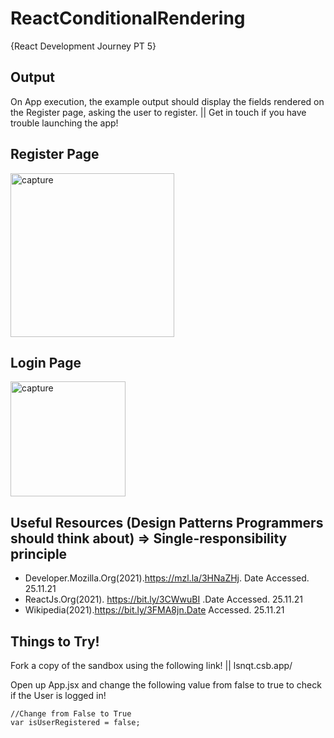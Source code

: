# ReactConditionalRendering
{React Development Journey PT 5}

## Output 

On App execution, the example output should display the fields rendered on the Register page, asking the user to register. || Get in touch if you have trouble launching the app!

## Register Page

<img width="262" alt="capture" src="https://user-images.githubusercontent.com/91548582/143484900-1f32e5f7-454b-407c-97ec-bce34207cd83.PNG">


## Login Page

<img width="184" alt="capture" src="https://user-images.githubusercontent.com/91548582/143486660-f21e0f58-0e88-4f22-ba04-25397e7dfa22.PNG">

## Useful Resources (Design Patterns Programmers should think about) => Single-responsibility principle

* Developer.Mozilla.Org(2021).https://mzl.la/3HNaZHj. Date Accessed. 25.11.21
* ReactJs.Org(2021). https://bit.ly/3CWwuBI .Date Accessed. 25.11.21
* Wikipedia(2021).https://bit.ly/3FMA8jn.Date Accessed. 25.11.21

## Things to Try!

Fork a copy of the sandbox using the following link! || lsnqt.csb.app/ 

Open up App.jsx and change the following value from false to true to check if the User is logged in!

```
//Change from False to True
var isUserRegistered = false;

```
